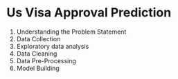 # Us Visa Approval Prediction

1. Understanding the Problem Statement
2. Data Collection
3. Exploratory data analysis
4. Data Cleaning
5. Data Pre-Processing
6. Model Building
